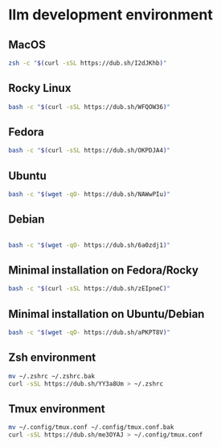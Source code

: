 # Ilm development environment

## MacOS

```bash
zsh -c "$(curl -sSL https://dub.sh/I2dJKhb)"
```

## Rocky Linux

```bash
bash -c "$(curl -sSL https://dub.sh/WFQOW36)"
```

## Fedora

```bash
bash -c "$(curl -sSL https://dub.sh/OKPDJA4)"
```

## Ubuntu

```bash
bash -c "$(wget -qO- https://dub.sh/NAWwPIu)"
```

## Debian

```bash

bash -c "$(wget -qO- https://dub.sh/6a0zdj1)"
```

## Minimal installation on Fedora/Rocky

```bash
bash -c "$(curl -sSL https://dub.sh/zEIpneC)"
```

## Minimal installation on Ubuntu/Debian

```bash
bash -c "$(wget -qO- https://dub.sh/aPKPT8V)"
```

## Zsh environment

```bash
mv ~/.zshrc ~/.zshrc.bak
curl -sSL https://dub.sh/YY3a8Um > ~/.zshrc
```

## Tmux environment

```bash
mv ~/.config/tmux.conf ~/.config/tmux.conf.bak
curl -sSL https://dub.sh/me3OYAJ > ~/.config/tmux.conf
```
